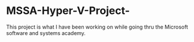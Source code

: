 # MSSA-Hyper-V-Project-
This project is what I have been working on while going thru the Microsoft software and systems academy. 

